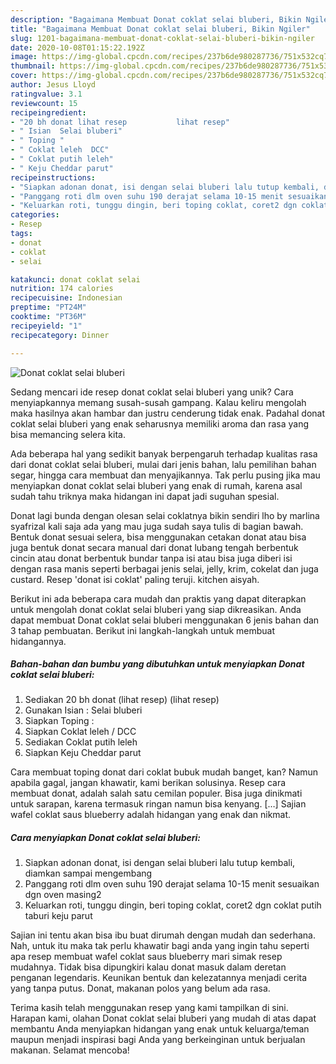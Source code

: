 ```yaml
---
description: "Bagaimana Membuat Donat coklat selai bluberi, Bikin Ngiler"
title: "Bagaimana Membuat Donat coklat selai bluberi, Bikin Ngiler"
slug: 1201-bagaimana-membuat-donat-coklat-selai-bluberi-bikin-ngiler
date: 2020-10-08T01:15:22.192Z
image: https://img-global.cpcdn.com/recipes/237b6de980287736/751x532cq70/donat-coklat-selai-bluberi-foto-resep-utama.jpg
thumbnail: https://img-global.cpcdn.com/recipes/237b6de980287736/751x532cq70/donat-coklat-selai-bluberi-foto-resep-utama.jpg
cover: https://img-global.cpcdn.com/recipes/237b6de980287736/751x532cq70/donat-coklat-selai-bluberi-foto-resep-utama.jpg
author: Jesus Lloyd
ratingvalue: 3.1
reviewcount: 15
recipeingredient:
- "20 bh donat lihat resep           lihat resep"
- " Isian  Selai bluberi"
- " Toping "
- " Coklat leleh  DCC"
- " Coklat putih leleh"
- " Keju Cheddar parut"
recipeinstructions:
- "Siapkan adonan donat, isi dengan selai bluberi lalu tutup kembali, diamkan sampai mengembang"
- "Panggang roti dlm oven suhu 190 derajat selama 10-15 menit sesuaikan dgn oven masing2"
- "Keluarkan roti, tunggu dingin, beri toping coklat, coret2 dgn coklat putih taburi keju parut"
categories:
- Resep
tags:
- donat
- coklat
- selai

katakunci: donat coklat selai 
nutrition: 174 calories
recipecuisine: Indonesian
preptime: "PT24M"
cooktime: "PT36M"
recipeyield: "1"
recipecategory: Dinner

---
```



![Donat coklat selai bluberi](https://img-global.cpcdn.com/recipes/237b6de980287736/751x532cq70/donat-coklat-selai-bluberi-foto-resep-utama.jpg)

Sedang mencari ide resep donat coklat selai bluberi yang unik? Cara menyiapkannya memang susah-susah gampang. Kalau keliru mengolah maka hasilnya akan hambar dan justru cenderung tidak enak. Padahal donat coklat selai bluberi yang enak seharusnya memiliki aroma dan rasa yang bisa memancing selera kita.

Ada beberapa hal yang sedikit banyak berpengaruh terhadap kualitas rasa dari donat coklat selai bluberi, mulai dari jenis bahan, lalu pemilihan bahan segar, hingga cara membuat dan menyajikannya. Tak perlu pusing jika mau menyiapkan donat coklat selai bluberi yang enak di rumah, karena asal sudah tahu triknya maka hidangan ini dapat jadi suguhan spesial.

Donat lagi bunda dengan olesan selai coklatnya bikin sendiri lho by marlina syafrizal kali saja ada yang mau juga sudah saya tulis di bagian bawah. Bentuk donat sesuai selera, bisa menggunakan cetakan donat atau bisa juga bentuk donat secara manual dari donat lubang tengah berbentuk cincin atau donat berbentuk bundar tanpa isi atau bisa juga diberi isi dengan rasa manis seperti berbagai jenis selai, jelly, krim, cokelat dan juga custard. Resep &#39;donat isi coklat&#39; paling teruji. kitchen aisyah.


Berikut ini ada beberapa cara mudah dan praktis yang dapat diterapkan untuk mengolah donat coklat selai bluberi yang siap dikreasikan. Anda dapat membuat Donat coklat selai bluberi menggunakan 6 jenis bahan dan 3 tahap pembuatan. Berikut ini langkah-langkah untuk membuat hidangannya.

<!--inarticleads1-->

##### Bahan-bahan dan bumbu yang dibutuhkan untuk menyiapkan Donat coklat selai bluberi:

1. Sediakan 20 bh donat (lihat resep)           (lihat resep)
1. Gunakan  Isian : Selai bluberi
1. Siapkan  Toping :
1. Siapkan  Coklat leleh / DCC
1. Sediakan  Coklat putih leleh
1. Siapkan  Keju Cheddar parut


Cara membuat toping donat dari coklat bubuk mudah banget, kan? Namun apabila gagal, jangan khawatir, kami berikan solusinya. Resep cara membuat donat, adalah salah satu cemilan populer. Bisa juga dinikmati untuk sarapan, karena termasuk ringan namun bisa kenyang. […] Sajian wafel coklat saus blueberry adalah hidangan yang enak dan nikmat. 

<!--inarticleads2-->

##### Cara menyiapkan Donat coklat selai bluberi:

1. Siapkan adonan donat, isi dengan selai bluberi lalu tutup kembali, diamkan sampai mengembang
1. Panggang roti dlm oven suhu 190 derajat selama 10-15 menit sesuaikan dgn oven masing2
1. Keluarkan roti, tunggu dingin, beri toping coklat, coret2 dgn coklat putih taburi keju parut


Sajian ini tentu akan bisa ibu buat dirumah dengan mudah dan sederhana. Nah, untuk itu maka tak perlu khawatir bagi anda yang ingin tahu seperti apa resep membuat wafel coklat saus blueberry mari simak resep mudahnya. Tidak bisa dipungkiri kalau donat masuk dalam deretan penganan legendaris. Keunikan bentuk dan kelezatannya menjadi cerita yang tanpa putus. Donat, makanan polos yang belum ada rasa. 

Terima kasih telah menggunakan resep yang kami tampilkan di sini. Harapan kami, olahan Donat coklat selai bluberi yang mudah di atas dapat membantu Anda menyiapkan hidangan yang enak untuk keluarga/teman maupun menjadi inspirasi bagi Anda yang berkeinginan untuk berjualan makanan. Selamat mencoba!

